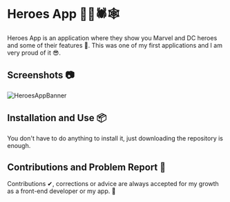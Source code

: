 # Heroes App 🐱‍🏍🕷🕸

Heroes App is an application where they show you Marvel and DC heroes and some of their features 📑. This was one of my first applications and I am very proud of it 😎.

## Screenshots 📷

![HeroesAppBanner](https://github.com/JsonRodriguez/Heroes-App/assets/105531721/63df264c-f39b-4acd-b5c6-9fd06172c10c)

## Installation and Use 📦

You don't have to do anything to install it, just downloading the repository is enough.

## Contributions and Problem Report 🤝

Contributions ✔, corrections or advice are always accepted for my growth as a front-end developer or my app. 💪
